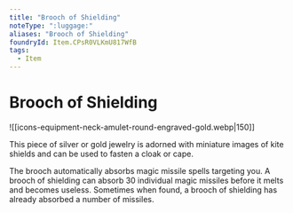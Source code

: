 ```yaml
---
title: "Brooch of Shielding"
noteType: ":luggage:"
aliases: "Brooch of Shielding"
foundryId: Item.CPsR0VLKmU817WfB
tags:
  - Item
---
```


# Brooch of Shielding
![[icons-equipment-neck-amulet-round-engraved-gold.webp|150]]

This piece of silver or gold jewelry is adorned with miniature images of kite shields and can be used to fasten a cloak or cape.

The brooch automatically absorbs magic missile spells targeting you. A brooch of shielding can absorb 30 individual magic missiles before it melts and becomes useless. Sometimes when found, a brooch of shielding has already absorbed a number of missiles.
